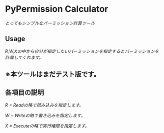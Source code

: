 # PyPermission Calculator
*とってもシンプルなパーミッション計算ツール*

## Usage
*R,W,Xの中から自分が指定したいパーミッションを指定するとパーミッションを計算してくれます。*

## ※本ツールはまだテスト版です。

## 各項目の説明
*R = Readの略で読み込みを指定します。*

*W = Writeの略で書き込みを指定します。*

*X = Executeの略で実行権限を指定します。*
